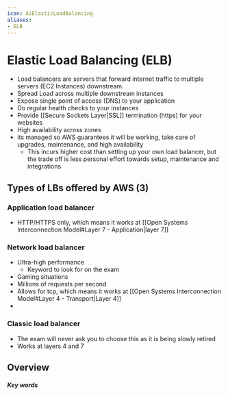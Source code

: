 ```yaml
---
icon: AiElasticLoadBalancing
aliases:
- ELB
---
```

# Elastic Load Balancing (ELB)

- Load balancers are servers that forward internet traffic to multiple servers (EC2 Instances) downstream.
- Spread Load across multiple downstream instances
- Expose single point of access (DNS) to your application
- Do regular health checks to your instances
- Provide [[Secure Sockets Layer|SSL]] termination (https) for your websites
- High availability across zones
- its managed so AWS guarantees it will be working, take care of upgrades, maintenance, and high availability
	- This incurs higher cost than setting up your own load balancer, but the trade off is less personal effort towards setup, maintenance and integrations

## Types of LBs offered by AWS (3)
### Application load balancer
- HTTP/HTTPS only, which means it works at [[Open Systems Interconnection Model#Layer 7 - Application|layer 7]]
### Network load balancer
- Ultra-high performance
	- Keyword to look for  on the exam
- Gaming situations
- Millions of requests per second
- Allows for tcp, which means it works at [[Open Systems Interconnection Model#Layer 4 - Transport|Layer 4]]
- 
### Classic load balancer
- The exam will never ask you to choose this as it is being slowly retired
- Works at layers 4 and 7 

## Overview




##### Key words